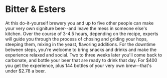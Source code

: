# Bitter & Esters

At this do-it-yourself brewery you and up to five other people can make your very own signiture beer--and leave the mess in someone else's kitchen. Over the course of 3-4.5 hours, depending on the recipe, experts will guide you through the process of chosing and griding your hops, steeping them, mixing in the yeast, flavoring additions. For the downtime between steps, you're welcome to bring snacks and drinks and make the experience relaxed and social. Two to three weeks later you'll come back to carbonate, and bottle your beer that are ready to drink that day. For $400 you get the experience, plus 144 bottles of your very own brew--that's under $2.78 a beer.